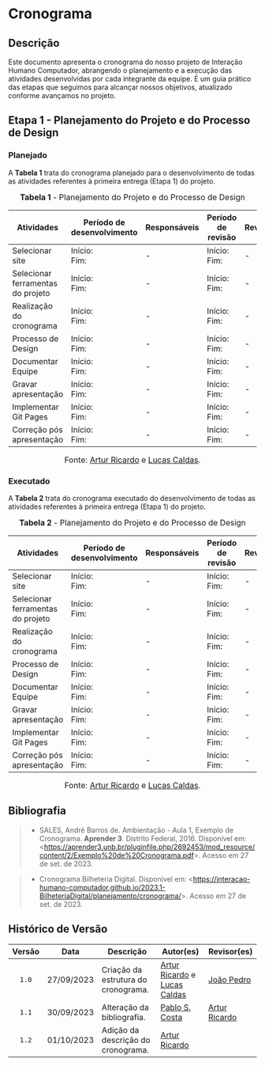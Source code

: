 # Cronograma

## Descrição

Este documento apresenta o cronograma do nosso projeto de Interação Humano Computador, abrangendo o planejamento e a execução das atividades desenvolvidas por cada integrante da equipe. É um guia prático das etapas que seguimos para alcançar nossos objetivos, atualizado conforme avançamos no projeto.

## Etapa 1 - Planejamento do Projeto e do Processo de Design

### Planejado

A **Tabela 1** trata do cronograma planejado para o desenvolvimento de todas as atividades referentes à primeira entrega (Etapa 1) do projeto.

<font size="3"><p style="text-align: center"><b>Tabela 1</b> - Planejamento do Projeto e do Processo de Design</p></font>

<center>

| Atividades                        | Período de desenvolvimento | Responsáveis | Período de revisão | Revisores |
| --------------------------------- | --------------- | - | --------------- | - |
| Selecionar site                   | Início:<br>Fim: | - | Início:<br>Fim: | - |
| Selecionar ferramentas do projeto | Início:<br>Fim: | - | Início:<br>Fim: | - |
| Realização do cronograma          | Início:<br>Fim: | - | Início:<br>Fim: | - |
| Processo de Design                | Início:<br>Fim: | - | Início:<br>Fim: | - |
| Documentar Equipe                 | Início:<br>Fim: | - | Início:<br>Fim: | - |
| Gravar apresentação               | Início:<br>Fim: | - | Início:<br>Fim: | - |
| Implementar Git Pages             | Início:<br>Fim: | - | Início:<br>Fim: | - |
| Correção pós apresentação         | Início:<br>Fim: | - | Início:<br>Fim: | - |

</center>

<font size="3"><p style="text-align: center">Fonte: [Artur Ricardo](https://github.com/algorithmorphic) e [Lucas Caldas](https://github.com/lucascaldasb).</p></font>

### Executado

A **Tabela 2** trata do cronograma executado do desenvolvimento de todas as atividades referentes à primeira entrega (Etapa 1) do projeto.

<font size="3"><p style="text-align: center"><b>Tabela 2</b> - Planejamento do Projeto e do Processo de Design</p></font>

<center>

| Atividades                        | Período de desenvolvimento | Responsáveis | Período de revisão | Revisores |
| --------------------------------- | --------------- | - | --------------- | - |
| Selecionar site                   | Início:<br>Fim: | - | Início:<br>Fim: | - |
| Selecionar ferramentas do projeto | Início:<br>Fim: | - | Início:<br>Fim: | - |
| Realização do cronograma          | Início:<br>Fim: | - | Início:<br>Fim: | - |
| Processo de Design                | Início:<br>Fim: | - | Início:<br>Fim: | - |
| Documentar Equipe                 | Início:<br>Fim: | - | Início:<br>Fim: | - |
| Gravar apresentação               | Início:<br>Fim: | - | Início:<br>Fim: | - |
| Implementar Git Pages             | Início:<br>Fim: | - | Início:<br>Fim: | - |
| Correção pós apresentação         | Início:<br>Fim: | - | Início:<br>Fim: | - |

</center>

<font size="3"><p style="text-align: center">Fonte: [Artur Ricardo](https://github.com/algorithmorphic) e [Lucas Caldas](https://github.com/lucascaldasb).</p></font>

## Bibliografia

> - SALES, André Barros de. Ambientação - Aula 1, Exemplo de Cronograma. **Aprender 3**. Distrito Federal, 2016. Disponível em: <<https://aprender3.unb.br/pluginfile.php/2692453/mod_resource/content/2/Exemplo%20de%20Cronograma.pdf>>. Acesso em 27 de set. de 2023.

> - Cronograma Bilheteria Digital. Disponível em: <<https://interacao-humano-computador.github.io/2023.1-BilheteriaDigital/planejamento/cronograma/>>. Acesso em 27 de set. de 2023.

## Histórico de Versão

| Versão  | Data       | Descrição                           | Autor(es) | Revisor(es) |
| :-----: | :--------: | ----------------------------------- | --------- | ----------- |
| `1.0`   | 27/09/2023 | Criação da estrutura do cronograma. | [Artur Ricardo](https://github.com/algorithmorphic) e [Lucas Caldas](https://github.com/lucascaldasb) | [João Pedro](https://github.com/JoosPerro) |
| `1.1`   | 30/09/2023 | Alteração da bibliografia.          | [Pablo S. Costa](https://github.com/pabloheika)  | [Artur Ricardo](https://github.com/algorithmorphic) |
| `1.2`   | 01/10/2023 | Adição da descrição do cronograma.  | [Artur Ricardo](https://github.com/algorithmorphic) | |

